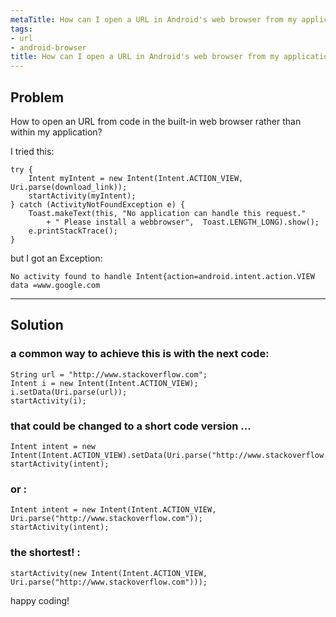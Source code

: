 ```yaml
---
metaTitle: How can I open a URL in Android's web browser from my application
tags:
- url
- android-browser
title: How can I open a URL in Android's web browser from my application
---
```


## Problem

How to open an URL from code in the built-in web browser rather than within my application?


I tried this: 



```
try {
    Intent myIntent = new Intent(Intent.ACTION_VIEW, Uri.parse(download_link));
    startActivity(myIntent);
} catch (ActivityNotFoundException e) {
    Toast.makeText(this, "No application can handle this request."
        + " Please install a webbrowser",  Toast.LENGTH_LONG).show();
    e.printStackTrace();
}

```

but I got an Exception:



```
No activity found to handle Intent{action=android.intent.action.VIEW data =www.google.com

```


---

## Solution

### a common way to achieve this is with the next code:



```
String url = "http://www.stackoverflow.com";
Intent i = new Intent(Intent.ACTION_VIEW);
i.setData(Uri.parse(url)); 
startActivity(i); 

```

### that could be changed to a short code version ...



```
Intent intent = new Intent(Intent.ACTION_VIEW).setData(Uri.parse("http://www.stackoverflow.com"));      
startActivity(intent); 

```

### or :



```
Intent intent = new Intent(Intent.ACTION_VIEW, Uri.parse("http://www.stackoverflow.com")); 
startActivity(intent);

```

### the shortest! :



```
startActivity(new Intent(Intent.ACTION_VIEW, Uri.parse("http://www.stackoverflow.com")));

```

happy coding!

